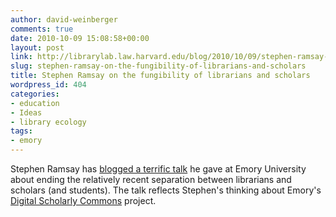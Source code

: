 ```yaml
---
author: david-weinberger
comments: true
date: 2010-10-09 15:08:58+00:00
layout: post
link: http://librarylab.law.harvard.edu/blog/2010/10/09/stephen-ramsay-on-the-fungibility-of-librarians-and-scholars/
slug: stephen-ramsay-on-the-fungibility-of-librarians-and-scholars
title: Stephen Ramsay on the fungibility of librarians and scholars
wordpress_id: 404
categories:
- education
- Ideas
- library ecology
tags:
- emory
---
```


Stephen Ramsay has [blogged a terrific talk](http://lenz.unl.edu/wordpress/?p=266) he gave at Emory University about ending the relatively recent separation between librarians and scholars (and students). The talk reflects Stephen's thinking about Emory's [Digital Scholarly Commons](http://web.library.emory.edu/Digital_Scholarship_Commons) project.
